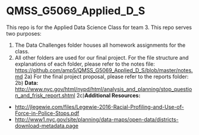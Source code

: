 # QMSS_G5069_Applied_D_S

This repo is for the Applied Data Science Class for team 3.  This repo serves two purposes:
1) The Data Challenges folder houses all homework assignments for the class.
2) All other folders are used for our final project.  For the file structure and explanations of each folder, please refer  to the notes file: https://github.com/amp5/QMSS_G5069_Applied_D_S/blob/master/notes.md 
2a) For the final project proposal, please refer to the reports folder:
2b) **Data:** http://www.nyc.gov/html/nypd/html/analysis_and_planning/stop_question_and_frisk_report.shtml
2c)**Additional Resources:** 
- http://jlegewie.com/files/Legewie-2016-Racial-Profiling-and-Use-of-Force-in-Police-Stops.pdf
- http://www1.nyc.gov/site/planning/data-maps/open-data/districts-download-metadata.page



